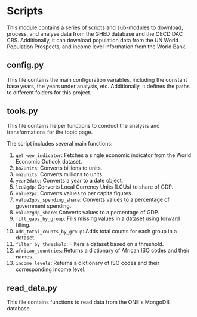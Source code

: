 # Scripts

This module contains a series of scripts and sub-modules to download, process, and analyse data from the GHED database
and the OECD DAC CRS. Additionally, it can download population data from the UN World Population Prospects, and income
level information from the World Bank.

## config.py
This file contains the main configuration variables, including the constant base years, the years under analysis, etc.
Additionally, it defines the paths to different folders for this project.

## tools.py
This file contains helper functions to conduct the analysis and transformations for the topic page.

The script includes several main functions:

1. `get_weo_indicator`: Fetches a single economic indicator from the World Economic Outlook dataset.
2. `bn2units`: Converts billions to units.
3. `mn2units`: Converts millions to units.
4. `year2date`: Converts a year to a date object.
5. `lcu2gdp`: Converts Local Currency Units (LCUs) to share of GDP.
6. `value2pc`: Converts values to per capita figures.
7. `value2gov_spending_share`: Converts values to a percentage of government spending.
8. `value2gdp_share`: Converts values to a percentage of GDP.
9. `fill_gaps_by_group`: Fills missing values in a dataset using forward filling.
10. `add_total_counts_by_group`: Adds total counts for each group in a dataset.
11. `filter_by_threshold`: Filters a dataset based on a threshold.
12. `african_countries`: Returns a dictionary of African ISO codes and their names.
13. `income_levels`: Returns a dictionary of ISO codes and their corresponding income level.

## read_data.py
This file contains functions to read data from the ONE's MongoDB database.
